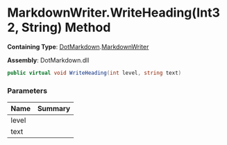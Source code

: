 # MarkdownWriter\.WriteHeading\(Int32, String\) Method

**Containing Type**: [DotMarkdown](../../README.md)\.[MarkdownWriter](../README.md)

**Assembly**: DotMarkdown\.dll

```csharp
public virtual void WriteHeading(int level, string text)
```

### Parameters

| Name | Summary |
| ---- | ------- |
| level | |
| text | |

